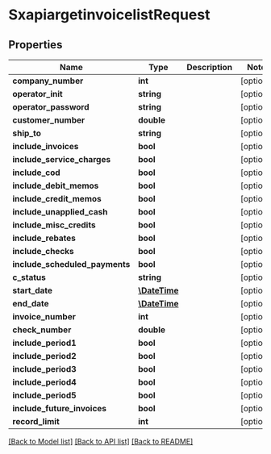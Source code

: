 # SxapiargetinvoicelistRequest

## Properties
Name | Type | Description | Notes
------------ | ------------- | ------------- | -------------
**company_number** | **int** |  | [optional] 
**operator_init** | **string** |  | [optional] 
**operator_password** | **string** |  | [optional] 
**customer_number** | **double** |  | [optional] 
**ship_to** | **string** |  | [optional] 
**include_invoices** | **bool** |  | [optional] 
**include_service_charges** | **bool** |  | [optional] 
**include_cod** | **bool** |  | [optional] 
**include_debit_memos** | **bool** |  | [optional] 
**include_credit_memos** | **bool** |  | [optional] 
**include_unapplied_cash** | **bool** |  | [optional] 
**include_misc_credits** | **bool** |  | [optional] 
**include_rebates** | **bool** |  | [optional] 
**include_checks** | **bool** |  | [optional] 
**include_scheduled_payments** | **bool** |  | [optional] 
**c_status** | **string** |  | [optional] 
**start_date** | [**\DateTime**](\DateTime.md) |  | [optional] 
**end_date** | [**\DateTime**](\DateTime.md) |  | [optional] 
**invoice_number** | **int** |  | [optional] 
**check_number** | **double** |  | [optional] 
**include_period1** | **bool** |  | [optional] 
**include_period2** | **bool** |  | [optional] 
**include_period3** | **bool** |  | [optional] 
**include_period4** | **bool** |  | [optional] 
**include_period5** | **bool** |  | [optional] 
**include_future_invoices** | **bool** |  | [optional] 
**record_limit** | **int** |  | [optional] 

[[Back to Model list]](../README.md#documentation-for-models) [[Back to API list]](../README.md#documentation-for-api-endpoints) [[Back to README]](../README.md)


